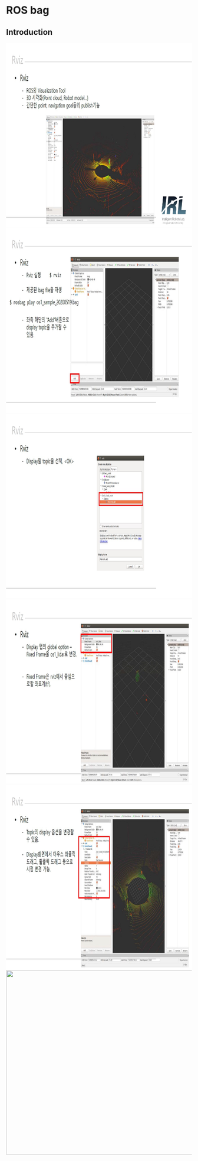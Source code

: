 # **ROS bag**

## Introduction

<img src="./1.jpg"  width="930" height="500">
<img src="./2.jpg"  width="930" height="500">
<img src="./3.jpg"  width="930" height="500">
<img src="./4.jpg"  width="930" height="500">
<img src="./5.jpg"  width="930" height="500">
<img src="./6.jpg"  width="930" height="500">
</p>
